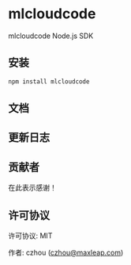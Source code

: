 # mlcloudcode


mlcloudcode Node.js SDK

## 安装

```bash
npm install mlcloudcode
```

## 文档



## 更新日志



## 贡献者

在此表示感谢！



## 许可协议

许可协议: MIT

作者: czhou (czhou@maxleap.com)
